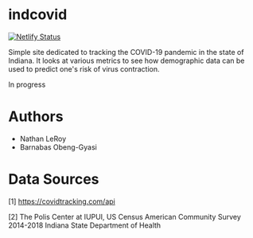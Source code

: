 # indcovid
[![Netlify Status](https://api.netlify.com/api/v1/badges/c2aefebe-fe83-4368-b45e-1af736c6b173/deploy-status)](https://app.netlify.com/sites/serene-heisenberg-89c553/deploys)

Simple site dedicated to tracking the COVID-19 pandemic in the state of Indiana. It looks at various metrics to see how demographic data can be used to predict one's risk of virus contraction.

In progress

# Authors
- Nathan LeRoy
- Barnabas Obeng-Gyasi

# Data Sources
[1] https://covidtracking.com/api

[2] The Polis Center at IUPUI, US Census American Community Survey 2014-2018
Indiana State Department of Health
